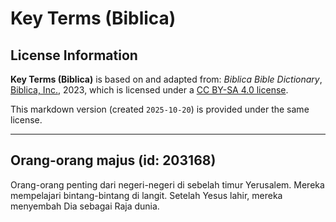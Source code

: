 # Key Terms (Biblica)

## License Information

**Key Terms (Biblica)** is based on and adapted from: _Biblica Bible Dictionary_, [Biblica, Inc.](https://www.biblica.com/), 2023, which is licensed under a [CC BY-SA 4.0 license](https://creativecommons.org/licenses/by-sa/4.0/legalcode.en).

This markdown version (created `2025-10-20`) is provided under the same license.



--------------------------------

## Orang-orang majus (id: 203168)

Orang\-orang penting dari negeri\-negeri di sebelah timur Yerusalem. Mereka mempelajari bintang\-bintang di langit. Setelah Yesus lahir, mereka menyembah Dia sebagai Raja dunia.


